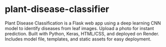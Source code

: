# plant-disease-classifier
Plant Disease Classification is a Flask web app using a deep learning CNN model to identify diseases from leaf images. Upload a photo for instant prediction. Built with Python, Keras, HTML/CSS, and deployed on Render. Includes model file, templates, and static assets for easy deployment.
